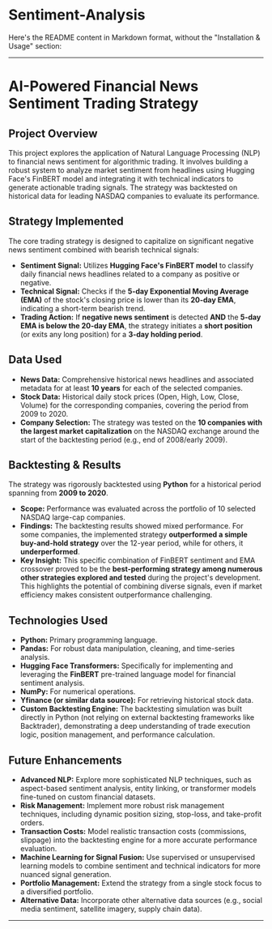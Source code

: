 # Sentiment-Analysis

Here's the README content in Markdown format, without the "Installation & Usage" section:

---

# AI-Powered Financial News Sentiment Trading Strategy

## Project Overview

This project explores the application of Natural Language Processing (NLP) to financial news sentiment for algorithmic trading. It involves building a robust system to analyze market sentiment from headlines using Hugging Face's FinBERT model and integrating it with technical indicators to generate actionable trading signals. The strategy was backtested on historical data for leading NASDAQ companies to evaluate its performance.

## Strategy Implemented

The core trading strategy is designed to capitalize on significant negative news sentiment combined with bearish technical signals:

* **Sentiment Signal:** Utilizes **Hugging Face's FinBERT model** to classify daily financial news headlines related to a company as positive or negative.
* **Technical Signal:** Checks if the **5-day Exponential Moving Average (EMA)** of the stock's closing price is lower than its **20-day EMA**, indicating a short-term bearish trend.
* **Trading Action:** If **negative news sentiment** is detected **AND** the **5-day EMA is below the 20-day EMA**, the strategy initiates a **short position** (or exits any long position) for a **3-day holding period**.

## Data Used

* **News Data:** Comprehensive historical news headlines and associated metadata for at least **10 years** for each of the selected companies.
* **Stock Data:** Historical daily stock prices (Open, High, Low, Close, Volume) for the corresponding companies, covering the period from 2009 to 2020.
* **Company Selection:** The strategy was tested on the **10 companies with the largest market capitalization** on the NASDAQ exchange around the start of the backtesting period (e.g., end of 2008/early 2009).

## Backtesting & Results

The strategy was rigorously backtested using **Python** for a historical period spanning from **2009 to 2020**.

* **Scope:** Performance was evaluated across the portfolio of 10 selected NASDAQ large-cap companies.
* **Findings:** The backtesting results showed mixed performance. For some companies, the implemented strategy **outperformed a simple buy-and-hold strategy** over the 12-year period, while for others, it **underperformed**.
* **Key Insight:** This specific combination of FinBERT sentiment and EMA crossover proved to be the **best-performing strategy among numerous other strategies explored and tested** during the project's development. This highlights the potential of combining diverse signals, even if market efficiency makes consistent outperformance challenging.

## Technologies Used

* **Python:** Primary programming language.
* **Pandas:** For robust data manipulation, cleaning, and time-series analysis.
* **Hugging Face Transformers:** Specifically for implementing and leveraging the **FinBERT** pre-trained language model for financial sentiment analysis.
* **NumPy:** For numerical operations.
* **Yfinance (or similar data source):** For retrieving historical stock data.
* **Custom Backtesting Engine:** The backtesting simulation was built directly in Python (not relying on external backtesting frameworks like Backtrader), demonstrating a deep understanding of trade execution logic, position management, and performance calculation.

## Future Enhancements

* **Advanced NLP:** Explore more sophisticated NLP techniques, such as aspect-based sentiment analysis, entity linking, or transformer models fine-tuned on custom financial datasets.
* **Risk Management:** Implement more robust risk management techniques, including dynamic position sizing, stop-loss, and take-profit orders.
* **Transaction Costs:** Model realistic transaction costs (commissions, slippage) into the backtesting engine for a more accurate performance evaluation.
* **Machine Learning for Signal Fusion:** Use supervised or unsupervised learning models to combine sentiment and technical indicators for more nuanced signal generation.
* **Portfolio Management:** Extend the strategy from a single stock focus to a diversified portfolio.
* **Alternative Data:** Incorporate other alternative data sources (e.g., social media sentiment, satellite imagery, supply chain data).

---
